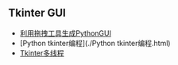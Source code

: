 ## Tkinter GUI

- [利用拖拽工具生成PythonGUI](./利用拖拽工具生成PythonGUI.html) 
- [Python tkinter编程](./Python tkinter编程.html) 
- [Tkinter多线程](./Tkinter与多线程.html) 

